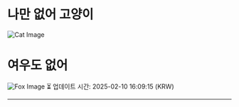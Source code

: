 
# 나만 없어 고양이

![Cat Image](https://cdn2.thecatapi.com/images/990.jpg)

# 여우도 없어
![Fox Image](https://randomfox.ca/images/124.jpg)
⏳ 업데이트 시간: 2025-02-10 16:09:15 (KRW)

---

